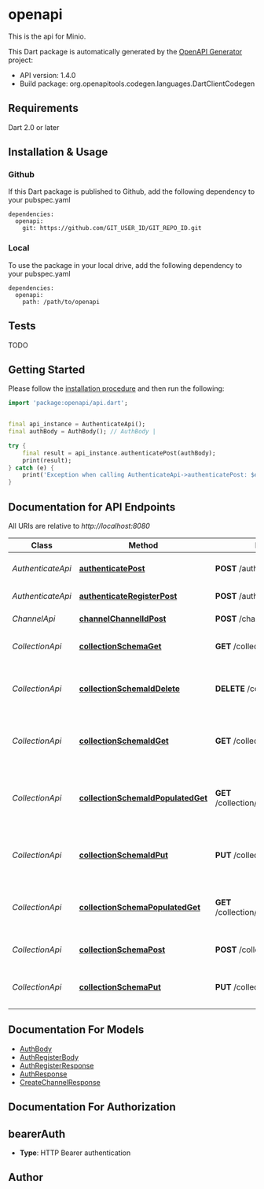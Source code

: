 # openapi
This is the api for Minio.

This Dart package is automatically generated by the [OpenAPI Generator](https://openapi-generator.tech) project:

- API version: 1.4.0
- Build package: org.openapitools.codegen.languages.DartClientCodegen

## Requirements

Dart 2.0 or later

## Installation & Usage

### Github
If this Dart package is published to Github, add the following dependency to your pubspec.yaml
```
dependencies:
  openapi:
    git: https://github.com/GIT_USER_ID/GIT_REPO_ID.git
```

### Local
To use the package in your local drive, add the following dependency to your pubspec.yaml
```
dependencies:
  openapi:
    path: /path/to/openapi
```

## Tests

TODO

## Getting Started

Please follow the [installation procedure](#installation--usage) and then run the following:

```dart
import 'package:openapi/api.dart';


final api_instance = AuthenticateApi();
final authBody = AuthBody(); // AuthBody | 

try {
    final result = api_instance.authenticatePost(authBody);
    print(result);
} catch (e) {
    print('Exception when calling AuthenticateApi->authenticatePost: $e\n');
}

```

## Documentation for API Endpoints

All URIs are relative to *http://localhost:8080*

Class | Method | HTTP request | Description
------------ | ------------- | ------------- | -------------
*AuthenticateApi* | [**authenticatePost**](doc\/AuthenticateApi.md#authenticatepost) | **POST** /authenticate | Authentication for retrieving the token
*AuthenticateApi* | [**authenticateRegisterPost**](doc\/AuthenticateApi.md#authenticateregisterpost) | **POST** /authenticate/register | Create a new subscription
*ChannelApi* | [**channelChannelIdPost**](doc\/ChannelApi.md#channelchannelidpost) | **POST** /channel/{channelId} | Create a new chanel
*CollectionApi* | [**collectionSchemaGet**](doc\/CollectionApi.md#collectionschemaget) | **GET** /collection/{schema} | Gets a collection by name
*CollectionApi* | [**collectionSchemaIdDelete**](doc\/CollectionApi.md#collectionschemaiddelete) | **DELETE** /collection/{schema}/{id} | Deletes the item in the collection that matches the id
*CollectionApi* | [**collectionSchemaIdGet**](doc\/CollectionApi.md#collectionschemaidget) | **GET** /collection/{schema}/{id} | Gets the item in the collection depending on the given id
*CollectionApi* | [**collectionSchemaIdPopulatedGet**](doc\/CollectionApi.md#collectionschemaidpopulatedget) | **GET** /collection/{schema}/{id}/populated | Gets the populated item in the collection depending on the given id
*CollectionApi* | [**collectionSchemaIdPut**](doc\/CollectionApi.md#collectionschemaidput) | **PUT** /collection/{schema}/{id} | Replaces the item in the collection with the one in the request body
*CollectionApi* | [**collectionSchemaPopulatedGet**](doc\/CollectionApi.md#collectionschemapopulatedget) | **GET** /collection/{schema}/populated | Gets a collection by name with resolving the relations
*CollectionApi* | [**collectionSchemaPost**](doc\/CollectionApi.md#collectionschemapost) | **POST** /collection/{schema} | Adds a new item to the collection
*CollectionApi* | [**collectionSchemaPut**](doc\/CollectionApi.md#collectionschemaput) | **PUT** /collection/{schema} | Replaces the whole collection with the given one


## Documentation For Models

 - [AuthBody](doc\/AuthBody.md)
 - [AuthRegisterBody](doc\/AuthRegisterBody.md)
 - [AuthRegisterResponse](doc\/AuthRegisterResponse.md)
 - [AuthResponse](doc\/AuthResponse.md)
 - [CreateChannelResponse](doc\/CreateChannelResponse.md)


## Documentation For Authorization


## bearerAuth

- **Type**: HTTP Bearer authentication


## Author




